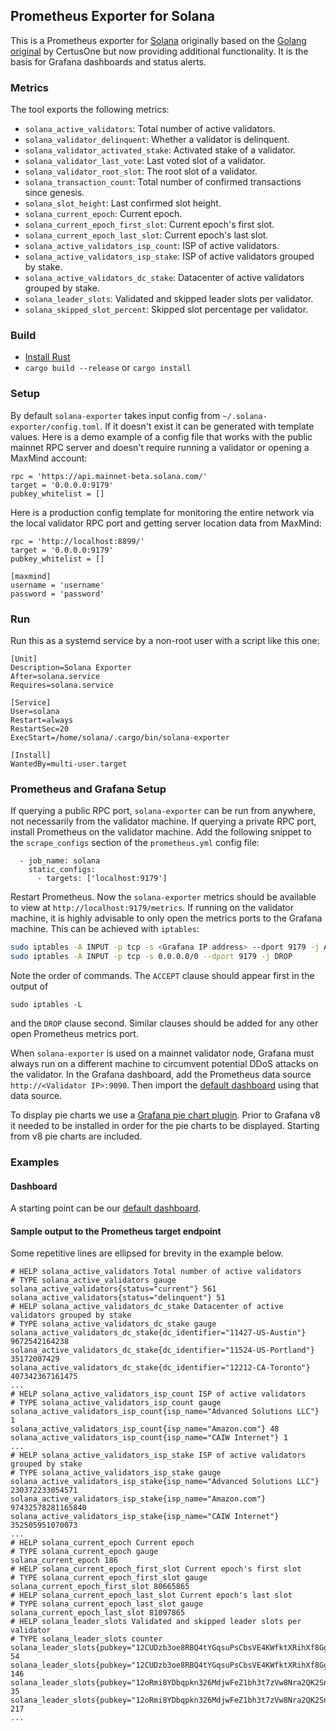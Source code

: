 ## Prometheus Exporter for Solana

This is a Prometheus exporter for [Solana](https://github.com/solana-labs/solana) originally based
on the [Golang original](https://github.com/certusone/solana_exporter) by CertusOne but now
providing additional functionality. It is the basis for Grafana dashboards and status alerts.

### Metrics

The tool exports the following metrics:

- `solana_active_validators`: Total number of active validators.
- `solana_validator_delinquent`: Whether a validator is delinquent.
- `solana_validator_activated_stake`: Activated stake of a validator.
- `solana_validator_last_vote`: Last voted slot of a validator.
- `solana_validator_root_slot`: The root slot of a validator.
- `solana_transaction_count`: Total number of confirmed transactions since genesis.
- `solana_slot_height`: Last confirmed slot height.
- `solana_current_epoch`: Current epoch.
- `solana_current_epoch_first_slot`: Current epoch's first slot.
- `solana_current_epoch_last_slot`: Current epoch's last slot.
- `solana_active_validators_isp_count`: ISP of active validators.
- `solana_active_validators_isp_stake`: ISP of active validators grouped by stake.
- `solana_active_validators_dc_stake`: Datacenter of active validators grouped by stake.
- `solana_leader_slots`: Validated and skipped leader slots per validator.
- `solana_skipped_slot_percent`: Skipped slot percentage per validator.

### Build

* [Install Rust](https://www.rust-lang.org/tools/install)
* `cargo build --release` or `cargo install`

### Setup

By default `solana-exporter` takes input config from `~/.solana-exporter/config.toml`. If it doesn't
exist it can be generated with template values. Here is a demo example of a config file that works with the public mainnet RPC server and doesn't require running a validator or opening a MaxMind account:
```
rpc = 'https://api.mainnet-beta.solana.com/'
target = '0.0.0.0:9179'
pubkey_whitelist = []
```

Here is a production config template for monitoring the entire network via the local validator RPC port and getting server location data from MaxMind:
```
rpc = 'http://localhost:8899/'
target = '0.0.0.0:9179'
pubkey_whitelist = []

[maxmind]
username = 'username'
password = 'password'
```

### Run

Run this as a systemd service by a non-root user with a script like this one:
```
[Unit]
Description=Solana Exporter
After=solana.service
Requires=solana.service

[Service]
User=solana
Restart=always
RestartSec=20
ExecStart=/home/solana/.cargo/bin/solana-exporter

[Install]
WantedBy=multi-user.target
```

### Prometheus and Grafana Setup

If querying a public RPC port, `solana-exporter` can be run from anywhere, not necessarily from the
validator machine. If querying a private RPC port, install Prometheus on the validator machine. Add
the following snippet to the `scrape_configs` section of the `prometheus.yml` config file:

```
  - job_name: solana
    static_configs:
      - targets: ['localhost:9179']
```

Restart Prometheus. Now the `solana-exporter` metrics should be available to view at
`http://localhost:9179/metrics`. If running on the validator machine, it is highly advisable to only
open the metrics ports to the Grafana machine. This can be achieved with `iptables`:

```sh
sudo iptables -A INPUT -p tcp -s <Grafana IP address> --dport 9179 -j ACCEPT
sudo iptables -A INPUT -p tcp -s 0.0.0.0/0 --dport 9179 -j DROP
```

Note the order of commands. The `ACCEPT` clause should appear first in the output of
```
sudo iptables -L
```
and the `DROP` clause second. Similar clauses should be added for any other open Prometheus metrics
port.

When `solana-exporter` is used on a mainnet validator node, Grafana must always run on a different
machine to circumvent potential DDoS attacks on the validator. In the Grafana dashboard, add the
Prometheus data source `http://<Validator IP>:9090`. Then import the [default
dashboard](./dashboards/rustiq.json) using that data source.

To display pie charts we use a [Grafana pie chart
plugin](https://grafana.com/grafana/plugins/grafana-piechart-panel/). Prior to Grafana v8 it needed
to be installed in order for the pie charts to be displayed. Starting from v8 pie charts are
included.

### Examples

#### Dashboard

A starting point can be our [default dashboard](./dashboards/rustiq.json).

#### Sample output to the Prometheus target endpoint

Some repetitive lines are ellipsed for brevity in the example below.
```
# HELP solana_active_validators Total number of active validators
# TYPE solana_active_validators gauge
solana_active_validators{status="current"} 561
solana_active_validators{status="delinquent"} 51
# HELP solana_active_validators_dc_stake Datacenter of active validators grouped by stake
# TYPE solana_active_validators_dc_stake gauge
solana_active_validators_dc_stake{dc_identifier="11427-US-Austin"} 9672542164238
solana_active_validators_dc_stake{dc_identifier="11524-US-Portland"} 35172007429
solana_active_validators_dc_stake{dc_identifier="12212-CA-Toronto"} 407342367161475
...
# HELP solana_active_validators_isp_count ISP of active validators
# TYPE solana_active_validators_isp_count gauge
solana_active_validators_isp_count{isp_name="Advanced Solutions LLC"} 1
solana_active_validators_isp_count{isp_name="Amazon.com"} 48
solana_active_validators_isp_count{isp_name="CAIW Internet"} 1
...
# HELP solana_active_validators_isp_stake ISP of active validators grouped by stake
# TYPE solana_active_validators_isp_stake gauge
solana_active_validators_isp_stake{isp_name="Advanced Solutions LLC"} 230372233054571
solana_active_validators_isp_stake{isp_name="Amazon.com"} 97432578281165840
solana_active_validators_isp_stake{isp_name="CAIW Internet"} 352505951070073
...
# HELP solana_current_epoch Current epoch
# TYPE solana_current_epoch gauge
solana_current_epoch 186
# HELP solana_current_epoch_first_slot Current epoch's first slot
# TYPE solana_current_epoch_first_slot gauge
solana_current_epoch_first_slot 80665865
# HELP solana_current_epoch_last_slot Current epoch's last slot
# TYPE solana_current_epoch_last_slot gauge
solana_current_epoch_last_slot 81097865
# HELP solana_leader_slots Validated and skipped leader slots per validator
# TYPE solana_leader_slots counter
solana_leader_slots{pubkey="12CUDzb3oe8RBQ4tYGqsuPsCbsVE4KWfktXRihXf8Ggq",status="skipped"} 54
solana_leader_slots{pubkey="12CUDzb3oe8RBQ4tYGqsuPsCbsVE4KWfktXRihXf8Ggq",status="validated"} 146
solana_leader_slots{pubkey="12oRmi8YDbqpkn326MdjwFeZ1bh3t7zVw8Nra2QK2SnR",status="skipped"} 35
solana_leader_slots{pubkey="12oRmi8YDbqpkn326MdjwFeZ1bh3t7zVw8Nra2QK2SnR",status="validated"} 217
...
```
